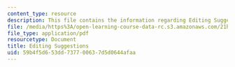 ```yaml
---
content_type: resource
description: This file contains the information regarding Editing Suggestions.
file: /media/https%3A/open-learning-course-data-rc.s3.amazonaws.com/21h-009-the-world-1400-present-spring-2014/59b4f5d653dd737700637d5d0644afaa_MIT21H_009S14_Edit_sugg.pdf
file_type: application/pdf
resourcetype: Document
title: Editing Suggestions
uid: 59b4f5d6-53dd-7377-0063-7d5d0644afaa
---
```

